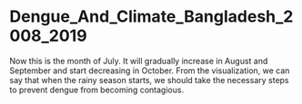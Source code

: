 # Dengue_And_Climate_Bangladesh_2008_2019
Now this is the month of July. It will gradually increase in August and September and start decreasing in October. From the visualization, we can say that when the rainy season starts, we should take the necessary steps to prevent dengue from becoming contagious.
